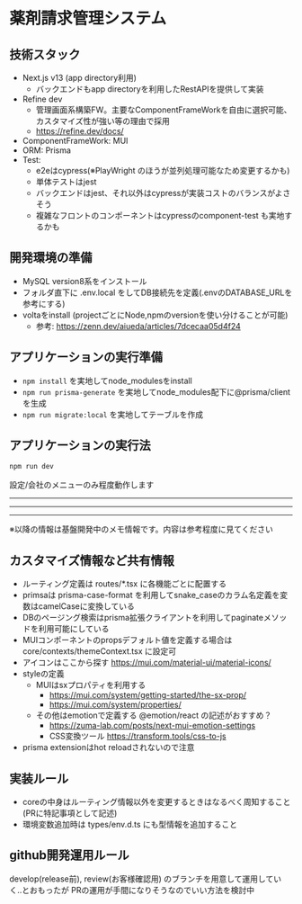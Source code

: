 # 薬剤請求管理システム

## 技術スタック

- Next.js v13 (app directory利用)
  - バックエンドもapp directoryを利用したRestAPIを提供して実装
- Refine dev
  - 管理画面系構築FW。主要なComponentFrameWorkを自由に選択可能、カスタマイズ性が強い等の理由で採用
  - https://refine.dev/docs/
- ComponentFrameWork: MUI
- ORM: Prisma
- Test: 
  - e2eはcypress(※PlayWright のほうが並列処理可能なため変更するかも)
  - 単体テストはjest
  - バックエンドはjest、それ以外はcypressが実装コストのバランスがよさそう
  - 複雑なフロントのコンポーネントはcypressのcomponent-test も実地するかも

## 開発環境の準備

- MySQL version8系をインストール
- フォルダ直下に .env.local をしてDB接続先を定義(.envのDATABASE_URLを参考にする) 
- voltaをinstall (projectごとにNode,npmのversionを使い分けることが可能)
  - 参考: https://zenn.dev/aiueda/articles/7dcecaa05d4f24

## アプリケーションの実行準備

- `npm install` を実地してnode_modulesをinstall
- `npm run prisma-generate` を実地してnode_modules配下に@prisma/client を生成
- `npm run migrate:local` を実地してテーブルを作成

## アプリケーションの実行法

```bash
npm run dev
```

設定/会社のメニューのみ程度動作します


---

---

---
※以降の情報は基盤開発中のメモ情報です。内容は参考程度に見てください

## カスタマイズ情報など共有情報

- ルーティング定義は routes/*.tsx に各機能ごとに配置する
- primsaは prisma-case-format を利用してsnake_caseのカラム名定義を変数はcamelCaseに変換している
- DBのページング検索はprisma拡張クライアントを利用してpaginateメソッドを利用可能にしている
- MUIコンポーネントのpropsデフォルト値を定義する場合は core/contexts/themeContext.tsx に設定可
- アイコンはここから探す https://mui.com/material-ui/material-icons/
- styleの定義
  - MUIはsxプロパティを利用する
    - https://mui.com/system/getting-started/the-sx-prop/
    - https://mui.com/system/properties/
  - その他はemotionで定義する @emotion/react の記述がおすすめ？
    - https://zuma-lab.com/posts/next-mui-emotion-settings
    - CSS変換ツール https://transform.tools/css-to-js
- prisma extensionはhot reloadされないので注意

## 実装ルール

- coreの中身はルーティング情報以外を変更するときはなるべく周知すること(PRに特記事項として記述)
- 環境変数追加時は types/env.d.ts にも型情報を追加すること

## github開発運用ルール

develop(release前), review(お客様確認用) のブランチを用意して運用していく..とおもったが
PRの運用が手間になりそうなのでいい方法を検討中

